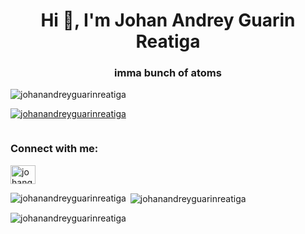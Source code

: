 <h1 align="center">Hi 👋, I'm Johan Andrey Guarin Reatiga</h1>
<h3 align="center">imma bunch of atoms</h3>

<p align="left"> <img src="https://komarev.com/ghpvc/?username=johanandreyguarinreatiga&label=Profile%20views&color=0e75b6&style=flat" alt="johanandreyguarinreatiga" /> </p>

<p align="left"> <a href="https://github.com/ryo-ma/github-profile-trophy"><img src="https://github-profile-trophy.vercel.app/?username=johanandreyguarinreatiga" alt="johanandreyguarinreatiga" /></a> </p>

<p align="left"> <a href="https://twitter.com/" target="blank"><img src="https://img.shields.io/twitter/follow/?logo=twitter&style=for-the-badge" alt="" /></a> </p>

<h3 align="left">Connect with me:</h3>
<p align="left">
<a href="https://discord.gg/johangog" target="blank"><img align="center" src="https://raw.githubusercontent.com/rahuldkjain/github-profile-readme-generator/master/src/images/icons/Social/discord.svg" alt="johangog" height="30" width="40" /></a>
</p>

<p><img align="left" src="https://github-readme-stats.vercel.app/api/top-langs?username=johanandreyguarinreatiga&show_icons=true&locale=en&layout=compact" alt="johanandreyguarinreatiga" /></p>

<p>&nbsp;<img align="center" src="https://github-readme-stats.vercel.app/api?username=johanandreyguarinreatiga&show_icons=true&locale=en" alt="johanandreyguarinreatiga" /></p>

<p><img align="center" src="https://github-readme-streak-stats.herokuapp.com/?user=johanandreyguarinreatiga&" alt="johanandreyguarinreatiga" /></p>

